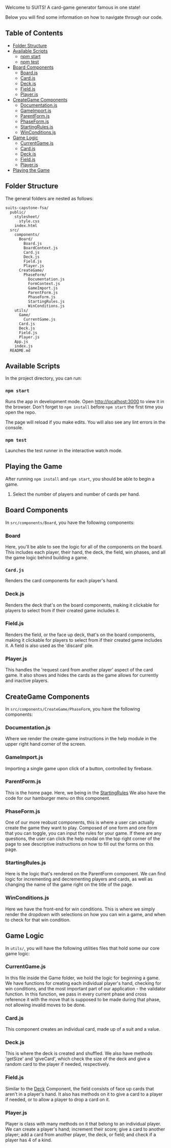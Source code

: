 Welcome to SUITS! A card-game generator famous in one state!

Below you will find some information on how to navigate through our code.<br>

## Table of Contents

- [Folder Structure](#folder-structure)
- [Available Scripts](#available-scripts)
  - [npm start](#npm-start)
  - [npm test](#npm-test)
- [Board Components](#board-components)
  - [Board.js](#Board)
  - [Card.js](#Card.js)
  - [Deck.js](#Deck.js)
  - [Field.js](#Field.js)
  - [Player.js](#Player.js)
- [CreateGame Components](#creategame-components)
  - [Documentation.js](#documentation.js)
  - [GameImport.js](#gameimport.js)
  - [ParentForm.js](#parentform.js)
  - [PhaseForm.js](#phaseform.js)
  - [StartingRules.js](#startingrules.js)
  - [WinConditions.js](#winconditions.js)
- [Game Logic](#game-logic)
  - [CurrentGame.js](#currentgame.js)
  - [Card.js](#card.js)
  - [Deck.js](#deck.js)
  - [Field.js](#field.js)
  - [Player.js](#player.js)
- [Playing the Game](#playing-the-game)

## Folder Structure

The general folders are nested as follows:

```
suits-capstone-fsa/
  public/
    stylesheet/
      style.css
    index.html
  src/
    components/
      Board/
        Board.js
        BoardContext.js
        Card.js
        Deck.js
        Field.js
        Player.js
      CreateGame/
        PhaseForm/
          Documentation.js
          FormContext.js
          GameImport.js
          ParentForm.js
          PhaseForm.js
          StartingRules.js
          WinConditions.js
    utils/
      Game/
        CurrentGame.js
      Card.js
      Deck.js
      Field.js
      Player.js
    App.js
    index.js
  README.md
```

<!--SECTION ONE-->

## Available Scripts

In the project directory, you can run:

### `npm start`

Runs the app in development mode. Open [http://localhost:3000](http://localhost:3000) to view it in the browser. Don't forget to `npm install` before `npm start` the first time you open the repo.

The page will reload if you make edits. You will also see any lint errors in the console.

### `npm test`

Launches the test runner in the interactive watch mode.

<!--SECTION TWO-->

## Playing the Game

After running `npm install` and `npm start`, you should be able to begin a game.

1.  Select the number of players and number of cards per hand.

<!--SECTION THREE-->

## Board Components

In `src/components/Board`, you have the following components:

### Board

Here, you'll be able to see the logic for all of the components on the board. This includes each player, their hand, the deck, the field, win phases, and all the game logic behind building a game.

### `Card.js`

Renders the card components for each player's hand.

### Deck.js

Renders the deck that's on the board components, making it clickable for players to select from if their created game includes it.

### Field.js

Renders the field, or the face up deck, that's on the board components, making it clickable for players to select from if their created game includes it. A field is also used as the 'discard' pile.

### Player.js

This handles the 'request card from another player' aspect of the card game. It also shows and hides the cards as the game allows for currently and inactive players.

<!--SECTION FOUR-->

## CreateGame Components

In `src/components/CreateGame/PhaseForm`, you have the following components:

### Documentation.js

Where we render the create-game instructions in the help module in the upper right hand corner of the screen.

### GameImport.js

Importing a single game upon click of a button, controlled by firebase.

### ParentForm.js

This is the home page. Here, we being in the [StartingRules](#startingrules.js) We also have the code for our hamburger menu on this component.

### PhaseForm.js

One of our more reobust components, this is where a user can actually create the game they want to play. Composed of one form and one form that you can toggle, you can input the rules for your game. If there are any questions, the user can click the help modal on the top right corner of the page to see descriptive instructions on how to fill out the forms on this page.

### StartingRules.js

Here is the logic that's rendered on the ParentForm component. We can find logic for incrementing and decrementing players and cards, as well as changing the name of the game right on the title of the page.

### WinConditions.js

Here we have the front-end for win conditions. This is where we simply render the dropdown with selections on how you can win a game, and when to check for that win condition.

<!--SECTION FIVE-->

## Game Logic

In `utils/`, you will have the following utilities files that hold some our core game logic:

### CurrentGame.js

In this file inside the Game folder, we hold the logic for beginning a game. We have functions for creating each individual player's hand, checking for win conditions, and the most important part of our application - the validator function. In this function, we pass in every current phase and cross reference it with the move that is supposed to be made during that phase, not allowing invalid moves to be done.

### Card.js

This component creates an individual card, made up of a suit and a value.

### Deck.js

This is where the deck is created and shuffled. We also have methods 'getSize' and 'giveCard', which check the size of the deck and give a random card to the player if needed, respectively.

### Field.js

Similar to the [Deck](#deck.js) Component, the field consists of face up cards that aren't in a player's hand. It also has methods on it to give a card to a player if needed, or to allow a player to drop a card on it.

### Player.js

Player is class with many methods on it that belong to an individual player. We can create a player's hand; increment their score; give a card to another player; add a card from another player, the deck, or field; and check if a player has 4 of a kind.
